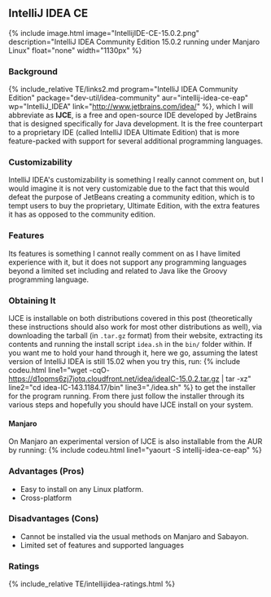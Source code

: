 ## IntelliJ IDEA CE
{% include image.html image="IntellijIDE-CE-15.0.2.png" description="IntelliJ IDEA Community Edition 15.0.2 running under Manjaro Linux" float="none" width="1130px" %}

### Background
{% include_relative TE/links2.md program="IntelliJ IDEA Community Edition" package="dev-util/idea-community" aur="intellij-idea-ce-eap" wp="IntelliJ_IDEA" link="http://www.jetbrains.com/idea/" %}, which I will abbreviate as **IJCE**, is a free and open-source IDE developed by JetBrains that is designed specifically for Java development. It is the free counterpart to a proprietary IDE (called IntelliJ IDEA Ultimate Edition) that is more feature-packed with support for several additional programming languages.

### Customizability
IntelliJ IDEA's customizability is something I really cannot comment on, but I would imagine it is not very customizable due to the fact that this would defeat the purpose of JetBeans creating a community edition, which is to tempt users to buy the proprietary, Ultimate Edition, with the extra features it has as opposed to the community edition.

### Features
Its features is something I cannot really comment on as I have limited experience with it, but it does not support any programming languages beyond a limited set including and related to Java like the Groovy programming language.

### Obtaining It
IJCE is installable on both distributions covered in this post (theoretically these instructions should also work for most other distributions as well), via downloading the tarball (in `.tar.gz` format) from their website, extracting its contents and running the install script `idea.sh` in the `bin/` folder within. If you want me to hold your hand through it, here we go, assuming the latest version of IntelliJ IDEA is still 15.02 when you try this, run:
{% include codeu.html line1="wget -cqO- https://d1opms6zj7jotq.cloudfront.net/idea/ideaIC-15.0.2.tar.gz | tar -xz" line2="cd idea-IC-143.1184.17/bin" line3="./idea.sh" %}
to get the installer for the program running. From there just follow the installer through its various steps and hopefully you should have IJCE install on your system.

#### Manjaro
On Manjaro an experimental version of IJCE is also installable from the AUR by running:
{% include codeu.html line1="yaourt -S intellij-idea-ce-eap" %}

### Advantages (Pros)
* Easy to install on any Linux platform.
* Cross-platform

### Disadvantages (Cons)
* Cannot be installed via the usual methods on Manjaro and Sabayon.
* Limited set of features and supported languages

### Ratings
{% include_relative TE/intellijidea-ratings.html %}
